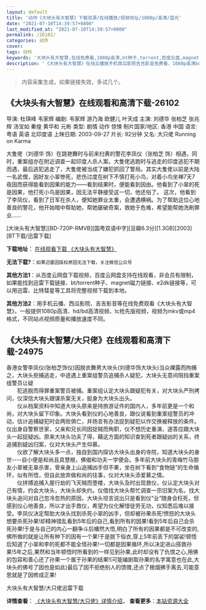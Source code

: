 ```yaml
---
layout: default
title: '动作《大块头有大智慧》下载资源/在线播放/视频地址/1080p/高清/蓝光'
date: "2021-07-10T14:39:57+0800"
last_modified_at: "2021-07-10T14:39:57+0800"
permalink: /26102/
categories: 动作
cover:
tags: 动作
keywords: '大块头有大智慧,在线免费看,1080p高清,bt种子,torrent,百度云盘,magnet,磁力链,迅雷下载资源'
description: '《大块头有大智慧》在线云播放手机西瓜影院吉吉影音免费看，1080p高清bd/hd未删减完整版和tc抢先枪版，mkv/mp4格式，附带bt/torrent种子、magnet/磁力链、百度云盘、网盘资源迅雷下载链接'
---
```


>内容采集生成，如果链接失效，多试几个。


## 《大块头有大智慧》在线观看和高清下载-26102

导演: 杜琪峰 韦家辉 编剧: 韦家辉 游乃海 欧健儿 叶天成 主演: 刘德华 张柏芝 张兆辉 汤宝如 秦煌 黄华和 元彬 类型: 剧情 动作 惊悚 制片国家/地区: 香港 中国 语言: 粤语 英语 北印度语 上映日期: 2003-09-27 片长: 92分钟 又名: 大只佬 Running on Karma

大隻佬（刘德华 饰）在跳艳舞时与前来扫黄的警花李凤仪（张柏芝 饰）相遇，同时，重案组亦在附近调查一起印度人杀人案。大隻佬逃跑时与逃走的印度逃犯不期而遇，最后逃犯逃走了，大隻佬被当成了嫌犯抓回了警局。其实大隻佬以前是大陆一名武僧，因好友小翠惨死，悲伤过度在树下不慎打死小鸟，对着小鸟坐禅7天7夜因而获得能看到因果的能力——看到结果时，便能看到因由。他看到了小翠的死是因果，他打死小鸟是因果，因无法平静接受这一切，他还俗了。 这次，他看到了李凤仪，看到了日军在杀人，便知她罪业太重，会遭遇横祸。为了帮助这位心地善良的警花，他开始暗中帮助她，帮她屡破奇案，救她于危难，希望能帮她洗刷罪业……


[大块头有大智慧][BD-720P-RMVB][国粤双语中字][豆瓣6.3分][1.3GB][2003][BT下载/迅雷下载]

**下载地址**： [在线观看下载 《大块头有大智慧》](https://www.btdx8.com/torrent/running_on_karma_2003.html) 


**无法下载?**：`如果迅雷因版权原因无法下载，关注微信公众号 `

**其他方法1**：从百度云网盘下载视频，百度云网盘支持在线观看，非会员有限制，如果能找到迅雷下载链接、bt/torrent种子、magnet磁力链接、e2dk链接等，可以用迅雷、比特彗星等工具将完整视频下载到本地。

**其他方法2**：用手机云播、西瓜影院、吉吉影音等在线免费观看《大块头有大智慧》，一般提供1080p高清、hd/bd高清视频、tc抢先版视频，视频为mkv或mp4格式，不同站点视频质量和播放速度不同。


## 《大块头有大智慧/大只佬》在线观看和高清下载-24975

香港女警李凤仪(张柏芝饰仪)因脱衣舞男大块头(刘德华饰大块头)当众裸露而拘捕之，大块头拒捕逃走，中途遇上重案组警员追捕杀人疑犯，大块头无意间阻挡重案组警员让疑<br />　　犯逃脱而得罪重案警员被捕。重案组认定大块头跟疑犯有关，对大块头严刑拷问，仪深信大块头跟谋杀案无关，挺身为大块头出头。<br />　　仪从档案资料中知道大块头原来是持旅游证件的国内人，多年前更是一个和尚，对大块头留下印象。大块头看到仪的心地善良，跟仪说看到重案组警员的冲动，估计追捕疑犯时会两败俱亡，并扬言有办法捉到疑犯以作交换被释放的条件。仪出身自警察世家，父亲和兄长同因捉贼而殉职，仪不想历史重演，逐答应跟大块头一起捉疑凶。原来大块头功夫了得，藉这方面的知识查到死者跟疑凶的关系，终追捕到疑凶归案，仪对大块头产生仰慕。<br />　　仪欲了解大块头多一点，独自到国内探访大块头出身的寺院，知道大块头的身世----自小便是和尚且具慧根，佛偈和功夫一学便会。多年前大块头的青梅竹马朋友小翠被无辜杀害，曾亲身上山追捕凶手但不果，坐在树下看到&ldquo;食物链&rdquo;的生命循环，似有所悟，但自此放弃做和尚的往事，仪对大块头添爱慕之情。<br />　　仪拼搏追捕入屋行劫的飞天贼而堕楼，大块头及时出现救仪，仪认定大块头对己有情，约会大块头，大块头却失约。仪借找大块头帮忙调查一宗旧案为名，找大块头追问对自己忽冷忽热的原因，大块头坦言说出只是看到仪&ldquo;业&rdquo;随身会枉死，但感到仪心地善良，所以才出手救仪，希望为仪化解惜徒劳无功，仪知悉后难以接受。李凤仪决定帮助大块头找到杀死小翠的凶手，但却被孙果杀死!愤怒的大块头想要杀死孙果!却精神错乱看到5年后的自己,看到所有的因果!看到5年后自己会杀死孙果!于是与自己的内心一翻争斗后幡然大悟,明白了所有的因果都是不可改变的,佛所做的就是让所有种下的因有一个果!于是脱下俗衣,穿上5年前丢下的袈裟!顿悟后知道了小翠和李的死都不能全怪孙果!一切都是因果循环,所以决定进山搭救孙果!5年之后,果然和当年顿悟时所看到的一样见到孙果,此时却没有了仇恨之心,用佛的包容和善心还了孙果一个属于孙果的结果!(可能编剧取孙果的名字寓意也在此,大块头的佛号了因也是如此)最后了因不拒绝别人的馈赠,还点了根烟拂手离去,可能意思就是了因修成正果!


大块头有大智慧/大只佬迅雷下载

**详情查看**： [《大块头有大智慧/大只佬》详情介绍](/movie/24975/)， **查看更多**：[本站资源大全](/movie/t/all/)

